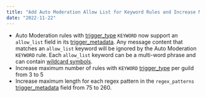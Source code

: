 ```yaml
---
title: "Add Auto Moderation Allow List for Keyword Rules and Increase Max Keyword Rules Per Guild Limit"
date: "2022-11-22"
---
```


* Auto Moderation rules with [trigger\_type](/docs/resources/auto-moderation#auto-moderation-rule-object-trigger-types) `KEYWORD` now support an `allow_list` field in its [trigger\_metadata](/docs/resources/auto-moderation#auto-moderation-rule-object-trigger-metadata). Any message content that matches an `allow_list` keyword will be ignored by the Auto Moderation `KEYWORD` rule. Each `allow_list` keyword can be a multi-word phrase and can contain [wildcard symbols](/docs/resources/auto-moderation#auto-moderation-rule-object-keyword-matching-strategies).
* Increase maximum number of rules with `KEYWORD` [trigger\_type](/docs/resources/auto-moderation#auto-moderation-rule-object-trigger-types) per guild from 3 to 5
* Increase maximum length for each regex pattern in the `regex_patterns` [trigger\_metadata](/docs/resources/auto-moderation#auto-moderation-rule-object-trigger-metadata) field from 75 to 260.
